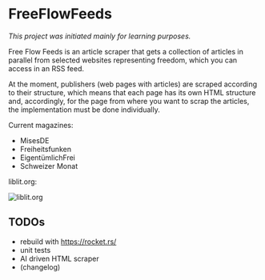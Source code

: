 # FreeFlowFeeds

*This project was initiated mainly for learning purposes.*

Free Flow Feeds is an article scraper that gets a collection of articles in parallel from selected websites
representing freedom, which you can access in an RSS feed.

At the moment, publishers (web pages with articles) are scraped according to their structure,
which means that each page has its own HTML structure and, accordingly, for the page from where
you want to scrap the articles, the implementation must be done individually.

Current magazines:
- MisesDE
- Freiheitsfunken
- EigentümlichFrei
- Schweizer Monat

liblit.org:

![liblit.org](./liblit.gif)

## TODOs 

- rebuild with https://rocket.rs/
- unit tests
- AI driven HTML scraper
- (changelog)
